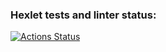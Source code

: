 ### Hexlet tests and linter status:
[![Actions Status](https://github.com/shzzzos/frontend-project-44/actions/workflows/hexlet-check.yml/badge.svg)](https://github.com/shzzzos/frontend-project-44/actions)